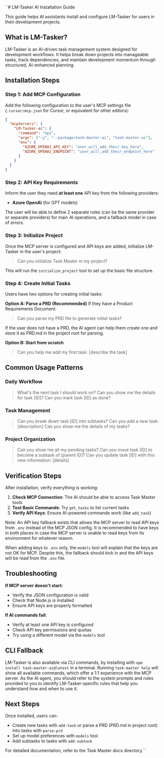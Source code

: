 ``# LM-Tasker AI Installation Guide

This guide helps AI assistants install and configure LM-Tasker for users in their development projects.

## What is LM-Tasker?

LM-Tasker is an AI-driven task management system designed for development workflows. It helps break down projects into
manageable tasks, track dependencies, and maintain development momentum through structured, AI-enhanced planning.

## Installation Steps

### Step 1: Add MCP Configuration

Add the following configuration to the user's MCP settings file (`.cursor/mcp.json` for Cursor, or equivalent for other
editors):

```json
{
  "mcpServers": {
    "LM-Tasker-ai": {
      "command": "npx",
      "args": ["-y", "--package=task-master-ai", "task-master-ai"],
      "env": {
        "AZURE_OPENAI_API_KEY": "user_will_add_their_key_here",
        "AZURE_OPENAI_ENDPOINT": "user_will_add_their_endpoint_here"
      }
    }
  }
}
```

### Step 2: API Key Requirements

Inform the user they need **at least one** API key from the following providers:

- **Azure OpenAI** (for GPT models)

The user will be able to define 2 separate roles (can be the same provider or separate providers) for main AI
operations, and a fallback model in case of errors.

### Step 3: Initialize Project

Once the MCP server is configured and API keys are added, initialize LM-Tasker in the user's project:

> Can you initialize Task Master in my project?

This will run the `initialize_project` tool to set up the basic file structure.

### Step 4: Create Initial Tasks

Users have two options for creating initial tasks:

**Option A: Parse a PRD (Recommended)** If they have a Product Requirements Document:

> Can you parse my PRD file to generate initial tasks?

If the user does not have a PRD, the AI agent can help them create one and store it as PRD.md in the project root for
parsing.

**Option B: Start from scratch**

> Can you help me add my first task: [describe the task]

## Common Usage Patterns

### Daily Workflow

> What's the next task I should work on? Can you show me the details for task [ID]? Can you mark task [ID] as done?

### Task Management

> Can you break down task [ID] into subtasks? Can you add a new task: [description] Can you show me the details of my
> tasks?

### Project Organization

> Can you show me all my pending tasks? Can you move task [ID] to become a subtask of [parent ID]? Can you update task
> [ID] with this new information: [details]

## Verification Steps

After installation, verify everything is working:

1. **Check MCP Connection**: The AI should be able to access Task Master tools
2. **Test Basic Commands**: Try `get_tasks` to list current tasks
3. **Verify API Keys**: Ensure AI-powered commands work (like `add_task`)

Note: An API key fallback exists that allows the MCP server to read API keys from `.env` instead of the MCP JSON config.
It is recommended to have keys in both places in case the MCP server is unable to read keys from its environment for
whatever reason.

When adding keys to `.env` only, the `models` tool will explain that the keys are not OK for MCP. Despite this, the
fallback should kick in and the API keys will be read from the `.env` file.

## Troubleshooting

**If MCP server doesn't start:**

- Verify the JSON configuration is valid
- Check that Node.js is installed
- Ensure API keys are properly formatted

**If AI commands fail:**

- Verify at least one API key is configured
- Check API key permissions and quotas
- Try using a different model via the `models` tool

## CLI Fallback

LM-Tasker is also available via CLI commands, by installing with `npm install task-master-ai@latest` in a terminal.
Running `task-master help` will show all available commands, which offer a 1:1 experience with the MCP server. As the AI
agent, you should refer to the system prompts and rules provided to you to identify LM-Tasker-specific rules that help
you understand how and when to use it.

## Next Steps

Once installed, users can:

- Create new tasks with `add-task` or parse a PRD (PRD.md in project root) into tasks with `parse-prd`
- Set up model preferences with `models` tool
- Add subtasks to tasks with `add-subtask`

For detailed documentation, refer to the Task Master docs directory.``
